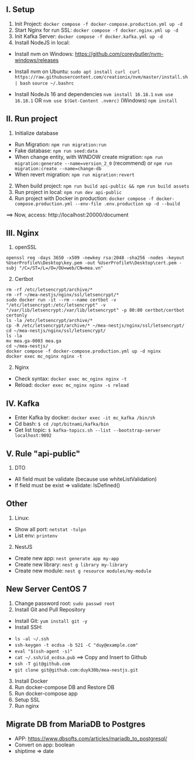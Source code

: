 ## I. Setup
1. Init Project: `docker compose -f docker-compose.production.yml up -d`
2. Start Nginx for run SSL: `docker compose -f docker.nginx.yml up -d`
3. Init Kafka Server: `docker compose -f docker.kafka.yml up -d`
4. Install NodeJS in local:
- Install nvm on Windows: https://github.com/coreybutler/nvm-windows/releases

- Install nvm on Ubuntu: 
`sudo apt install curl `
`curl https://raw.githubusercontent.com/creationix/nvm/master/install.sh | bash`
`source ~/.bashrc`

- Install NodeJs 16 and dependencies 
`nvm install 16.18.1`
`nvm use 16.18.1` OR `nvm use $(Get-Content .nvmrc)` (Windows)
`npm install`

## II. Run project
1. Initialize database
- Run Migration: `npm run migration:run`
- Fake database: `npm run seed:data`
- When change entity, with WINDOW create migration: `npm run migration:generate --name=version_2_0` (recommend) or `npm run migration:create --name=change-db`
- When revert migration: `npm run migration:revert`

2. When build project: `npm run build api-public && npm run build assets`
3. Run project in local: `npm run dev api-public` 
4. Run project with Docker in production: `docker compose -f docker-compose.production.yml --env-file .env.production up -d --build`

==> Now, access: http://localhost:20000/document

## III. Nginx
1. openSSL
```
openssl req -days 3650 -x509 -newkey rsa:2048 -sha256 -nodes -keyout %UserProfile%\Desktop\key.pem -out %UserProfile%\Desktop\cert.pem -subj "/C=/ST=/L=/O=/OU=web/CN=mea.vn"
```
2. Certbot
```
rm -rf /etc/letsencrypt/archive/*
rm -rf ~/mea-nestjs/nginx/ssl/letsencrypt/*
sudo docker run -it --rm --name certbot -v "/etc/letsencrypt:/etc/letsencrypt" -v "/var/lib/letsencrypt:/var/lib/letsencrypt" -p 80:80 certbot/certbot certonly
ls -la /etc/letsencrypt/archive/*
cp -R /etc/letsencrypt/archive/* ~/mea-nestjs/nginx/ssl/letsencrypt/
cd ~/mea-nestjs/nginx/ssl/letsencrypt/
ls -la
mv mea.ga-0003 mea.ga
cd ~/mea-nestjs/
docker compose -f docker-compose.production.yml up -d nginx
docker exec mc_nginx nginx -t
```

2. Nginx
- Check syntax: `docker exec mc_nginx nginx -t`
- Reload: `docker exec mc_nginx nginx -s reload`

## IV. Kafka
- Enter Kafka by docker: `docker exec -it mc_kafka /bin/sh`
- Cd bash: `$ cd /opt/bitnami/kafka/bin`
- Get list topic: `$ kafka-topics.sh --list --bootstrap-server localhost:9092`

## V. Rule "api-public"
1. DTO 
- All field must be validate (because use whiteListValidation)
- If field must be exist => validate: IsDefined()

## Other
1. Linux: 
- Show all port: `netstat -tulpn`
- List env: `printenv`

2. NestJS
- Create new app: `nest generate app my-app`
- Create new library: `nest g library my-library`
- Create new module: `nest g resource modules/my-module`

## New Server CentOS 7
1. Change password root: `sudo passwd root`
2. Install Git and Pull Repository
- Install Git: `yum install git -y`
- Install SSH:
 + `ls -al ~/.ssh`
 + `ssh-keygen -t ecdsa -b 521 -C "duy@example.com"`
 + `eval "$(ssh-agent -s)"`
 + `cat ~/.ssh/id_ecdsa.pub`  ==> Copy and Insert to Github
 + `ssh -T git@github.com`
 + `git clone git@github.com:duyk30b/mea-nestjs.git`

3. Install Docker
4. Run docker-compose DB and Restore DB
5. Run docker-compose app
6. Setup SSL
7. Run nginx

## Migrate DB from MariaDB to Postgres
- APP: https://www.dbsofts.com/articles/mariadb_to_postgresql/
- Convert on app: boolean
- shiptime => date